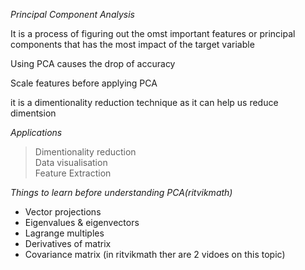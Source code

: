*Principal Component Analysis*

It is a process of figuring out the omst important features or principal components that has the most impact of the target variable

Using PCA causes the drop of accuracy

Scale features before applying PCA

it is a dimentionality reduction technique as it can help us reduce dimentsion

*_Applications_*
> Dimentionality reduction<br>
> Data visualisation<br>
> Feature Extraction<br>

*Things to learn before understanding PCA(ritvikmath)*

- Vector projections
- Eigenvalues & eigenvectors
- Lagrange multiples
- Derivatives of matrix
- Covariance matrix (in ritvikmath ther are 2 vidoes on this topic)
